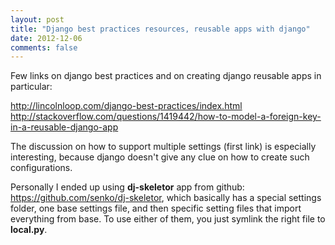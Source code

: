 ```yaml
---
layout: post
title: "Django best practices resources, reusable apps with django"
date: 2012-12-06
comments: false
---
```



Few links on django best practices and on creating django reusable apps in particular:

<a href="http://lincolnloop.com/django-best-practices/index.html">http://lincolnloop.com/django-best-practices/index.html</a>
<a href="http://stackoverflow.com/questions/1419442/how-to-model-a-foreign-key-in-a-reusable-django-app">http://stackoverflow.com/questions/1419442/how-to-model-a-foreign-key-in-a-reusable-django-app</a>

The discussion on how to support multiple settings (first link) is especially interesting, because django doesn't give any clue on how to create such configurations.

Personally I ended up using **dj-skeletor** app from github: <a href="https://github.com/senko/dj-skeletor">https://github.com/senko/dj-skeletor</a>, which basically has a special settings folder, one base settings file, and then specific setting files that import everything from base. To use either of them, you just symlink the right file to **local.py**.
